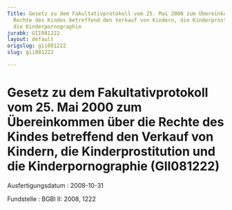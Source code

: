 ```yaml
---
Title: Gesetz zu dem Fakultativprotokoll vom 25. Mai 2000 zum Übereinkommen über die
  Rechte des Kindes betreffend den Verkauf von Kindern, die Kinderprostitution und
  die Kinderpornographie
jurabk: GII081222
layout: default
origslug: gii081222
slug: gii081222

---
```


# Gesetz zu dem Fakultativprotokoll vom 25. Mai 2000 zum Übereinkommen über die Rechte des Kindes betreffend den Verkauf von Kindern, die Kinderprostitution und die Kinderpornographie (GII081222)

Ausfertigungsdatum
:   2008-10-31

Fundstelle
:   BGBl II: 2008, 1222

